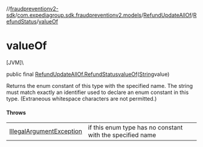 //[fraudpreventionv2-sdk](../../../../index.md)/[com.expediagroup.sdk.fraudpreventionv2.models](../../index.md)/[RefundUpdateAllOf](../index.md)/[RefundStatus](index.md)/[valueOf](value-of.md)

# valueOf

[JVM]\

public final [RefundUpdateAllOf.RefundStatus](index.md)[valueOf](value-of.md)([String](https://docs.oracle.com/javase/8/docs/api/java/lang/String.html)value)

Returns the enum constant of this type with the specified name. The string must match exactly an identifier used to declare an enum constant in this type. (Extraneous whitespace characters are not permitted.)

#### Throws

| | |
|---|---|
| [IllegalArgumentException](https://kotlinlang.org/api/latest/jvm/stdlib/kotlin/-illegal-argument-exception/index.html) | if this enum type has no constant with the specified name |
